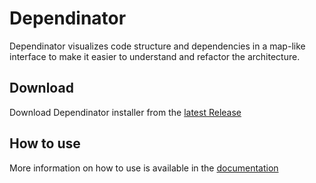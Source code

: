 # Dependinator
Dependinator visualizes code structure and dependencies in a map-like interface to make it easier to understand and refactor the architecture.

## Download
Download Dependinator installer from the [latest Release](https://github.com/michael-reichenauer/Dependinator/releases/latest)

## How to use
More information on how to use is available in the [documentation](https://github.com/michael-reichenauer/Dependinator/wiki/Dependinator-Help)



